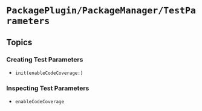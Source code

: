 # ``PackagePlugin/PackageManager/TestParameters``

## Topics

### Creating Test Parameters

- ``init(enableCodeCoverage:)``

### Inspecting Test Parameters

- ``enableCodeCoverage``
